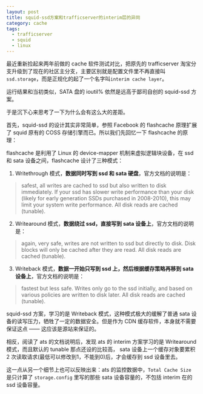 ```yaml
---
layout: post
title: squid-ssd方案和trafficserver的interim层的异同
category: cache
tags:
  - trafficserver
  - squid
  - linux
---
```


最近重新捡起来两年前做的 cache 软件测试对比，把原先的 trafficserver 淘宝分支升级到了现在的社区主分支，主要区别就是配置文件里不再直接叫 `ssd.storage`，而是正规化的起了一个名字叫`interim cache layer`。

运行结果和当初类似，SATA 盘的 ioutil% 依然是远高于鄙司自创的 squid-ssd 方案。

于是沉下心来思考了一下为什么会有这么大的差距。

首先，squid-ssd 的设计其实非常简单，参照 Facebook 的 flashcache 原理扩展了 squid 原有的 COSS 存储引擎而已。所以我们先回忆一下 flashcache 的原理：

flashcache 是利用了 Linux 的 device-mapper 机制来虚拟逻辑块设备，在 ssd 和 sata 设备之间，flashcache 设计了三种模式：

1. Writethrough 模式，__数据同时写到 ssd 和 sata 硬盘__，官方文档的说明是：

> safest, all writes are cached to ssd but also written to disk
> immediately. If your ssd has slower write performance than your disk (likely
> for early generation SSDs purchased in 2008-2010), this may limit your system
> write performance. All disk reads are cached (tunable).

2. Writearound 模式，__数据绕过 ssd，直接写到 sata 设备上__，官方文档的说明是：

> again, very safe, writes are not written to ssd but directly to
> disk. Disk blocks will only be cached after they are read. All disk reads
> are cached (tunable).

3. Writeback 模式，__数据一开始只写到 ssd 上，然后根据缓存策略再移到 sata 设备上__，官方文档的说明是：

> fastest but less safe. Writes only go to the ssd initially, and
> based on various policies are written to disk later. All disk reads are
> cached (tunable).

squid-ssd 方案，学习的是 Writeback 模式，这种模式极大的缓解了普通 sata 设备的读写压力，牺牲了一定的数据安全。但是作为 CDN 缓存软件，本身就不需要保证这点 —— 这应该是源站来保证的。

相反，阅读了 ats 的文档说明后，发现 ats 的 interim 方案学习的是 Writearound 模式，而且默认的 tunable 那点还设的比较高， sata 设备上一个缓存对象要累积 2 次读取请求(最低可以修改到1，不能到0)后，才会缓存到 ssd 设备里去。

这一点从另一个细节上也可以反映出来：ats 的监控数据中，`Total Cache Size` 是只计算了 `storage.config` 里写的那些 sata 设备容量的，不包括 interim 在的 ssd 设备容量。
